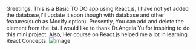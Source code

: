 Greetings,
This is a Basic TO DO app using React.js, I have not yet added the database,I'll update it soon though with database and other features(such as Modify option).
Presently, You can add and delete the element from the list.
I would like to thank Dr.Angela Yu for inspiring to do this mini project. Also, Her course on React.js helped me a lot in learning React Concepts.
![image](https://user-images.githubusercontent.com/83396897/162572686-df3fc726-0e94-4875-97a4-998e6967ec08.png)
